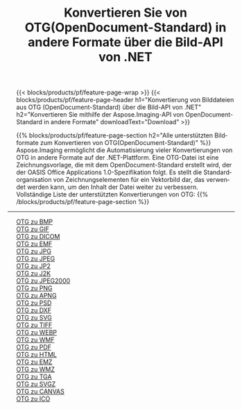 ﻿---
title: Konvertieren Sie von OTG(OpenDocument-Standard) in andere Formate über die Bild-API von .NET 
weight: 3920
url: /de/net/conversion/from/otg 
lang: de
langdirlevel: 2
locales: zh-hans,ja,it,ru,de,es,fr,nl,id,lt,pl,pt,vi,tr,ko,zh-hant,ar,hi,th,sv,cs,uk,he
description: Mit Aspose.Imaging können Sie ganz einfach von OTG(OpenDocument-Standard) in andere Formate konvertieren
---

{{< blocks/products/pf/feature-page-wrap >}}
{{< blocks/products/pf/feature-page-header h1="Konvertierung von Bilddateien aus OTG (OpenDocument-Standard) über die Bild-API von .NET" h2="Konvertieren Sie mithilfe der Aspose.Imaging-API von OpenDocument-Standard in andere Formate" downloadText="Download" >}}


{{% blocks/products/pf/feature-page-section  h2="Alle unterstützten Bildformate zum Konvertieren von OTG(OpenDocument-Standard)" %}}
Aspose.Imaging ermöglicht die Automatisierung vieler Konvertierungen von OTG in andere Formate auf der .NET-Plattform. Eine OTG-Datei ist eine Zeichnungsvorlage, die mit dem OpenDocument-Standard erstellt wird, der der OASIS Office Applications 1.0-Spezifikation folgt. Es stellt die Standardorganisation von Zeichnungselementen für ein Vektorbild dar, das verwendet werden kann, um den Inhalt der Datei weiter zu verbessern.
<br/>
Vollständige Liste der unterstützten Konvertierungen von OTG:
{{% /blocks/products/pf/feature-page-section %}}
<div class="container-fluid productfamilypage bg-gray">
    <div class="convertypes bg-gray agp-content section">
        <div class="container">
		<hr style="margin-left:-20px;"/>
		<div class="row other-converters">
		    <div class='col-md-2 other-converter remove-lp remove-rp'><a href="/imaging/de/net/conversion/otg-to-bmp" >OTG zu BMP</a></div><div class='col-md-2 other-converter remove-lp remove-rp'><a href="/imaging/de/net/conversion/otg-to-gif" >OTG zu GIF</a></div><div class='col-md-2 other-converter remove-lp remove-rp'><a href="/imaging/de/net/conversion/otg-to-dicom" >OTG zu DICOM</a></div><div class='col-md-2 other-converter remove-lp remove-rp'><a href="/imaging/de/net/conversion/otg-to-emf" >OTG zu EMF</a></div><div class='col-md-2 other-converter remove-lp remove-rp'><a href="/imaging/de/net/conversion/otg-to-jpg" >OTG zu JPG</a></div><div class='col-md-2 other-converter remove-lp remove-rp'><a href="/imaging/de/net/conversion/otg-to-jpeg" >OTG zu JPEG</a></div><div class='col-md-2 other-converter remove-lp remove-rp'><a href="/imaging/de/net/conversion/otg-to-jp2" >OTG zu JP2</a></div><div class='col-md-2 other-converter remove-lp remove-rp'><a href="/imaging/de/net/conversion/otg-to-j2k" >OTG zu J2K</a></div><div class='col-md-2 other-converter remove-lp remove-rp'><a href="/imaging/de/net/conversion/otg-to-jpeg2000" >OTG zu JPEG2000</a></div><div class='col-md-2 other-converter remove-lp remove-rp'><a href="/imaging/de/net/conversion/otg-to-png" >OTG zu PNG</a></div><div class='col-md-2 other-converter remove-lp remove-rp'><a href="/imaging/de/net/conversion/otg-to-apng" >OTG zu APNG</a></div><div class='col-md-2 other-converter remove-lp remove-rp'><a href="/imaging/de/net/conversion/otg-to-psd" >OTG zu PSD</a></div><div class='col-md-2 other-converter remove-lp remove-rp'><a href="/imaging/de/net/conversion/otg-to-dxf" >OTG zu DXF</a></div><div class='col-md-2 other-converter remove-lp remove-rp'><a href="/imaging/de/net/conversion/otg-to-svg" >OTG zu SVG</a></div><div class='col-md-2 other-converter remove-lp remove-rp'><a href="/imaging/de/net/conversion/otg-to-tiff" >OTG zu TIFF</a></div><div class='col-md-2 other-converter remove-lp remove-rp'><a href="/imaging/de/net/conversion/otg-to-webp" >OTG zu WEBP</a></div><div class='col-md-2 other-converter remove-lp remove-rp'><a href="/imaging/de/net/conversion/otg-to-wmf" >OTG zu WMF</a></div><div class='col-md-2 other-converter remove-lp remove-rp'><a href="/imaging/de/net/conversion/otg-to-pdf" >OTG zu PDF</a></div><div class='col-md-2 other-converter remove-lp remove-rp'><a href="/imaging/de/net/conversion/otg-to-html" >OTG zu HTML</a></div><div class='col-md-2 other-converter remove-lp remove-rp'><a href="/imaging/de/net/conversion/otg-to-emz" >OTG zu EMZ</a></div><div class='col-md-2 other-converter remove-lp remove-rp'><a href="/imaging/de/net/conversion/otg-to-wmz" >OTG zu WMZ</a></div><div class='col-md-2 other-converter remove-lp remove-rp'><a href="/imaging/de/net/conversion/otg-to-tga" >OTG zu TGA</a></div><div class='col-md-2 other-converter remove-lp remove-rp'><a href="/imaging/de/net/conversion/otg-to-svgz" >OTG zu SVGZ</a></div><div class='col-md-2 other-converter remove-lp remove-rp'><a href="/imaging/de/net/conversion/otg-to-canvas" >OTG zu CANVAS</a></div><div class='col-md-2 other-converter remove-lp remove-rp'><a href="/imaging/de/net/conversion/otg-to-ico" >OTG zu ICO</a></div>
                </div>
        </div>
    </div>
</div>
<br/>

